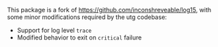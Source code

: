 This package is a fork of https://github.com/inconshreveable/log15, with some
minor modifications required by the utg codebase:

 * Support for log level `trace`
 * Modified behavior to exit on `critical` failure
